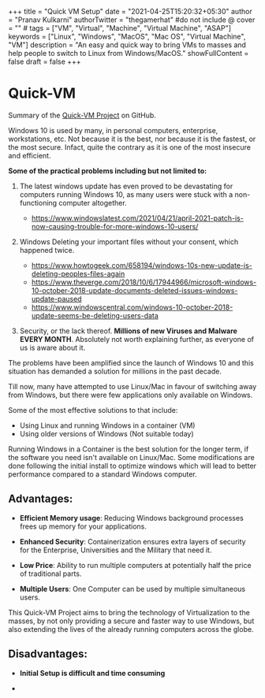 +++
title = "Quick VM Setup"
date = "2021-04-25T15:20:32+05:30"
author = "Pranav Kulkarni"
authorTwitter = "thegamerhat" #do not include @
cover = "" #
tags = ["VM", "Virtual", "Machine", "Virtual Machine", "ASAP"]
keywords = ["Linux", "Windows", "MacOS", "Mac OS", "Virtual Machine", "VM"]
description = "An easy and quick way to bring VMs to masses and help people to switch to Linux from Windows/MacOS."
showFullContent = false
draft = false
+++


# Quick-VM

Summary of the [Quick-VM Project](https://github.com/thegamerhat/quick-vm) on GitHub.

Windows 10 is used by many, in personal computers, enterprise, workstations, etc. Not because it is the best, nor because it is the fastest, or the most secure. Infact, quite the contrary as it is one of the most insecure and efficient.

**Some of the practical problems including but not limited to:**

1. The latest windows update has even proved to be devastating for computers running Windows 10, as many users were stuck with a non-functioning computer altogether.
    - https://www.windowslatest.com/2021/04/21/april-2021-patch-is-now-causing-trouble-for-more-windows-10-users/

2. Windows Deleting your important files without your consent, which happened twice.
    - https://www.howtogeek.com/658194/windows-10s-new-update-is-deleting-peoples-files-again
    - https://www.theverge.com/2018/10/6/17944966/microsoft-windows-10-october-2018-update-documents-deleted-issues-windows-update-paused
    - https://www.windowscentral.com/windows-10-october-2018-update-seems-be-deleting-users-data

3. Security, or the lack thereof. **Millions of new Viruses and Malware EVERY MONTH**. Absolutely not worth explaining further, as everyone of us is aware about it.

The problems have been amplified since the launch of Windows 10 and this situation has demanded a solution for millions in the past decade.

Till now, many have attempted to use Linux/Mac in favour of switching away from Windows, but there were few applications only available on Windows. 

Some of the most effective solutions to that include:

  - Using Linux and running Windows in a container (VM)
  - Using older versions of Windows (Not suitable today)

Running Windows in a Container is the best solution for the longer term, if the software you need isn't available on Linux/Mac. Some modifications are done following the initial install to optimize windows which will lead to better performance compared to a standard Windows computer.

## Advantages:

  - **Efficient Memory usage**: Reducing Windows background processes frees up memory for your applications.

  - **Enhanced Security**: Containerization ensures extra layers of security for the Enterprise, Universities and the Military that need it.

  - **Low Price**: Ability to run multiple computers at potentially half the price of traditional parts.

  - **Multiple Users**: One Computer can be used by multiple simultaneous users.

This Quick-VM Project aims to bring the technology of Virtualization to the masses, by not only providing a secure and faster way to use Windows, but also extending the lives of the already running computers across the globe.

## Disadvantages:

  - **Initial Setup is difficult and time consuming**

  -  
